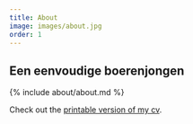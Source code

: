 ```yaml
---
title: About
image: images/about.jpg
order: 1
---
```


## Een eenvoudige boerenjongen

{% include about/about.md %}

Check out the [printable version of my cv]({{site.url}}/cv).

